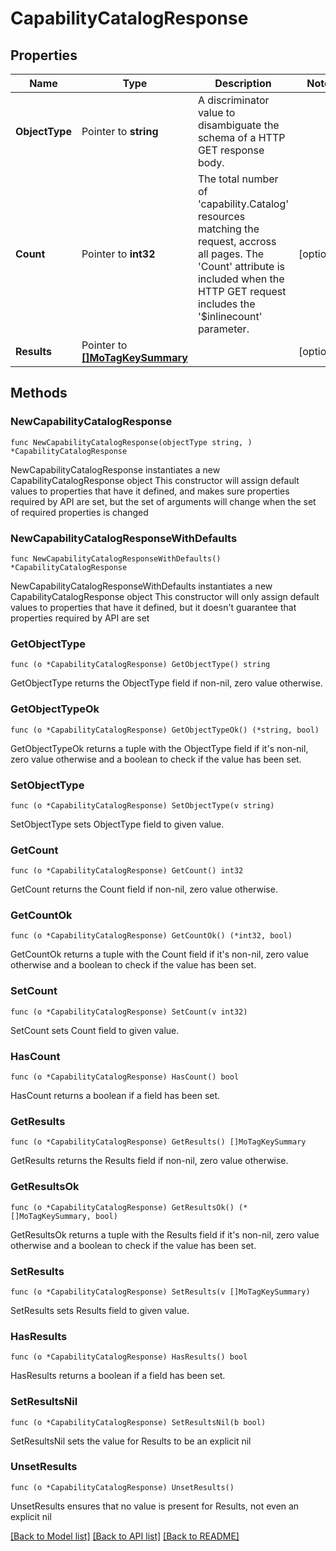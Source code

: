 # CapabilityCatalogResponse

## Properties

Name | Type | Description | Notes
------------ | ------------- | ------------- | -------------
**ObjectType** | Pointer to **string** | A discriminator value to disambiguate the schema of a HTTP GET response body. | 
**Count** | Pointer to **int32** | The total number of &#39;capability.Catalog&#39; resources matching the request, accross all pages. The &#39;Count&#39; attribute is included when the HTTP GET request includes the &#39;$inlinecount&#39; parameter. | [optional] 
**Results** | Pointer to [**[]MoTagKeySummary**](MoTagKeySummary.md) |  | [optional] 

## Methods

### NewCapabilityCatalogResponse

`func NewCapabilityCatalogResponse(objectType string, ) *CapabilityCatalogResponse`

NewCapabilityCatalogResponse instantiates a new CapabilityCatalogResponse object
This constructor will assign default values to properties that have it defined,
and makes sure properties required by API are set, but the set of arguments
will change when the set of required properties is changed

### NewCapabilityCatalogResponseWithDefaults

`func NewCapabilityCatalogResponseWithDefaults() *CapabilityCatalogResponse`

NewCapabilityCatalogResponseWithDefaults instantiates a new CapabilityCatalogResponse object
This constructor will only assign default values to properties that have it defined,
but it doesn't guarantee that properties required by API are set

### GetObjectType

`func (o *CapabilityCatalogResponse) GetObjectType() string`

GetObjectType returns the ObjectType field if non-nil, zero value otherwise.

### GetObjectTypeOk

`func (o *CapabilityCatalogResponse) GetObjectTypeOk() (*string, bool)`

GetObjectTypeOk returns a tuple with the ObjectType field if it's non-nil, zero value otherwise
and a boolean to check if the value has been set.

### SetObjectType

`func (o *CapabilityCatalogResponse) SetObjectType(v string)`

SetObjectType sets ObjectType field to given value.


### GetCount

`func (o *CapabilityCatalogResponse) GetCount() int32`

GetCount returns the Count field if non-nil, zero value otherwise.

### GetCountOk

`func (o *CapabilityCatalogResponse) GetCountOk() (*int32, bool)`

GetCountOk returns a tuple with the Count field if it's non-nil, zero value otherwise
and a boolean to check if the value has been set.

### SetCount

`func (o *CapabilityCatalogResponse) SetCount(v int32)`

SetCount sets Count field to given value.

### HasCount

`func (o *CapabilityCatalogResponse) HasCount() bool`

HasCount returns a boolean if a field has been set.

### GetResults

`func (o *CapabilityCatalogResponse) GetResults() []MoTagKeySummary`

GetResults returns the Results field if non-nil, zero value otherwise.

### GetResultsOk

`func (o *CapabilityCatalogResponse) GetResultsOk() (*[]MoTagKeySummary, bool)`

GetResultsOk returns a tuple with the Results field if it's non-nil, zero value otherwise
and a boolean to check if the value has been set.

### SetResults

`func (o *CapabilityCatalogResponse) SetResults(v []MoTagKeySummary)`

SetResults sets Results field to given value.

### HasResults

`func (o *CapabilityCatalogResponse) HasResults() bool`

HasResults returns a boolean if a field has been set.

### SetResultsNil

`func (o *CapabilityCatalogResponse) SetResultsNil(b bool)`

 SetResultsNil sets the value for Results to be an explicit nil

### UnsetResults
`func (o *CapabilityCatalogResponse) UnsetResults()`

UnsetResults ensures that no value is present for Results, not even an explicit nil

[[Back to Model list]](../README.md#documentation-for-models) [[Back to API list]](../README.md#documentation-for-api-endpoints) [[Back to README]](../README.md)


